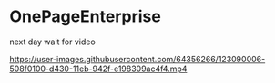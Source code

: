 # OnePageEnterprise
 
next day wait for video


https://user-images.githubusercontent.com/64356266/123090006-508f0100-d430-11eb-942f-e198309ac4f4.mp4


